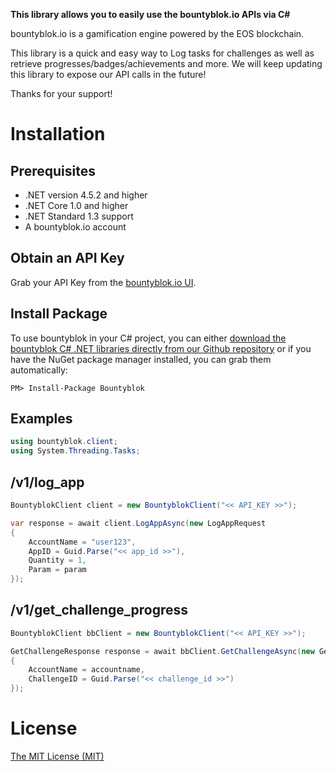 ﻿**This library allows you to easily use the bountyblok.io APIs via C#**

bountyblok.io is a gamification engine powered by the EOS blockchain.

This library is a quick and easy way to Log tasks for challenges as well as retrieve progresses/badges/achievements and more. We will keep updating this library to expose our API calls in the future!

Thanks for your support! 

# Installation

## Prerequisites

- .NET version 4.5.2 and higher
- .NET Core 1.0 and higher
- .NET Standard 1.3 support
- A bountyblok.io account

## Obtain an API Key

Grab your API Key from the [bountyblok.io UI](https://app.bountyblok.io/settings/api_keys).

## Install Package

To use bountyblok in your C# project, you can either <a href="https://github.com/bountyblok/bountyblok-csharp.git">download the bountyblok C# .NET libraries directly from our Github repository</a> or if you have the NuGet package manager installed, you can grab them automatically:

```
PM> Install-Package Bountyblok
```

<a name="general"></a>
## Examples

```csharp
using bountyblok.client;
using System.Threading.Tasks;
```

## /v1/log_app

```csharp
BountyblokClient client = new BountyblokClient("<< API_KEY >>");

var response = await client.LogAppAsync(new LogAppRequest
{
    AccountName = "user123",
    AppID = Guid.Parse("<< app_id >>"),
    Quantity = 1,
    Param = param
});
```

## /v1/get_challenge_progress

```csharp
BountyblokClient bbClient = new BountyblokClient("<< API_KEY >>");

GetChallengeResponse response = await bbClient.GetChallengeAsync(new GetChallengeRequest
{
    AccountName = accountname,
    ChallengeID = Guid.Parse("<< challenge_id >>")
});
```

<a name="license"></a>
# License
[The MIT License (MIT)](https://github.com/bountyblok/bountyblok-csharp/blob/master/LICENSE.md)
